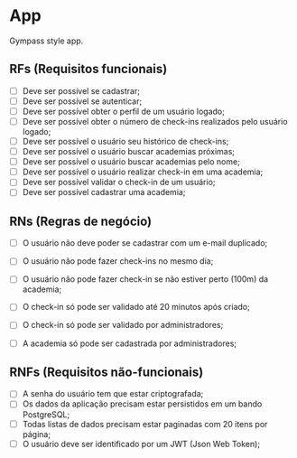 # App

Gympass style app.

## RFs (Requisitos funcionais)

- [ ] Deve ser possível se cadastrar; 
- [ ] Deve ser possível se autenticar;   
- [ ] Deve ser possível obter o perfil de um usuário logado;   
- [ ] Deve ser possível obter o número de check-ins realizados pelo usuário logado;   
- [ ] Deve ser possível o usuário seu histórico de check-ins;   
- [ ] Deve ser possível o usuário buscar academias próximas;   
- [ ] Deve ser possível o usuário buscar academias pelo nome;   
- [ ] Deve ser possível o usuário realizar check-in em uma academia;   
- [ ] Deve ser possível validar o check-in de um usuário;   
- [ ] Deve ser possível cadastrar uma academia;   

## RNs (Regras de negócio)

- [ ] O usuário não deve poder se cadastrar com um e-mail duplicado;
- [ ] O usuário não pode fazer check-ins no mesmo dia;
- [ ] O usuário não pode fazer check-in se não estiver perto (100m) da academia;
- [ ] O check-in só pode ser validado até 20 minutos após criado;
- [ ] O check-in só pode ser validado por administradores;
- [ ] A academia só pode ser cadastrada por administradores;


## RNFs (Requisitos não-funcionais)

- [ ] A senha do usuário tem que estar criptografada;
- [ ] Os dados da aplicação precisam estar persistidos em um bando PostgreSQL;
- [ ] Todas listas de dados precisam estar paginadas com 20 itens por página;
- [ ] O usuário deve ser identificado por um JWT (Json Web Token);